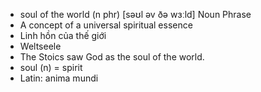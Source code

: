- soul of the world (n phr) [səʊl əv ðə wɜːld] Noun Phrase  
- A concept of a universal spiritual essence  
- Linh hồn của thế giới  
- Weltseele  
- The Stoics saw God as the soul of the world.  
- soul (n) = spirit  
- Latin: anima mundi